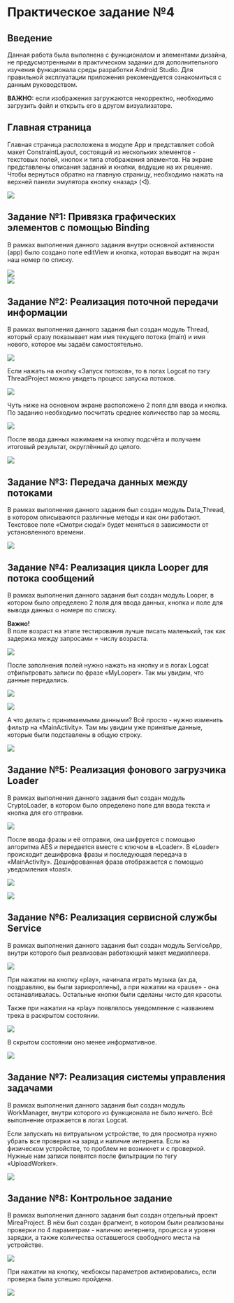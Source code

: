 # Практическое задание №4

## Введение

Данная работа была выполнена с функционалом и элементами дизайна, не предусмотренными в практическом задании для дополнительного изучения функционала среды разработки Android Studio. Для правильной эксплуатации приложения рекомендуется ознакомиться с данным руководством.

**ВАЖНО:** если изображения загружаются некорректно, необходимо загрузить файл и открыть его в другом визуализаторе.

## Главная страница

Главная страница расположена в модуле App и представляет собой макет ConstraintLayout, состоящий из нескольких элементов - текстовых полей, кнопок и типа отображения элементов. На экране представлены описания заданий и кнопки, ведущие на их решение. Чтобы вернуться обратно на главную страницу, необходимо нажать на верхней панели эмулятора кнопку «назад» (◁).

![](./screens/1.png)

## Задание №1: Привязка графических элементов с помощью Binding

В рамках выполнения данного задания внутри основной активности (app) было создано поле editView и кнопка, которая выводит на экран наш номер по списку.

![](./screens/2.png) \
![](./screens/3.png)


## Задание №2: Реализация поточной передачи информации

В рамках выполнения данного задания был создан модуль Thread, который сразу показывает нам имя текущего потока (main) и имя нового, которое мы задаём самостоятельно.

![](./screens/4.png)

Если нажать на кнопку «Запуск потоков», то в логах Logcat по тэгу ThreadProject можно увидеть процесс запуска потоков.

![](./screens/5.png)

Чуть ниже на основном экране расположено 2 поля для ввода и кнопка. По заданию необходимо посчитать среднее количество пар за месяц. 

![](./screens/6.png)

После ввода данных нажимаем на кнопку подсчёта и получаем итоговый результат, округлённый до целого.

![](./screens/7.png)

## Задание №3: Передача данных между потоками

В рамках выполнения данного задания был создан модуль Data_Thread, в котором описываются различные методы и как они работают. Текстовое поле «Смотри сюда!» будет меняться в зависимости от установленного времени.

![](./screens/8.png)

## Задание №4: Реализация цикла Looper для потока сообщений

В рамках выполнения данного задания был создан модуль Looper, в котором было определено 2 поля для ввода данных, кнопка и поле для вывода данных о номере по списку.

**Важно!** \
В поле возраст на этапе тестирования лучше писать маленький, так как задержка между запросами = числу возраста.

![](./screens/9.png)

После заполнения полей нужно нажать на кнопку и в логах Logcat отфильтровать записи по фразе «MyLooper». Так мы увидим, что данные передались. 

![](./screens/10.png)

![](./screens/11.png)

А что делать с принимаемыми данными? Всё просто - нужно изменить фильтр на «MainActivity». Там мы увидим уже принятые данные, которые были подставлены в общую строку.

![](./screens/12.png)

## Задание №5: Реализация фонового загрузчика Loader

В рамках выполнения данного задания был создан модуль CryptoLoader, в котором было определено поле для ввода текста и кнопка для его отправки.

![](./screens/13.png)

После ввода фразы и её отправки, она шифруется с помощью  алгоритма AES и передается вместе с ключом в «Loader». В «Loader» происходит дешифровка фразы и последующая передача в «MainActivity». Дешифрованная фраза отображается с помощью уведомления «toast».

![](./screens/14.png)

![](./screens/15.png)

## Задание №6: Реализация сервисной службы Service

В рамках выполнения данного задания был создан модуль ServiceApp, внутри которого был реализован работающий макет медиаплеера. 

![](./screens/16.png)

При нажатии на кнопку «play», начинала играть музыка (ах да, поздравляю, вы были зарикроллены), а при нажатии на «pause» - она останавливалась. Остальные кнопки были сделаны чисто для красоты.

Также при нажатии на «play» появлялось уведомление с названием трека в раскрытом состоянии.

![](./screens/17.png)

В скрытом состоянии оно менее информативное.

![](./screens/18.png)

## Задание №7: Реализация системы управления задачами

В рамках выполнения данного задания был создан модуль WorkManager, внутри которого из функционала не было ничего. Всё выполнение отражается в логах Logcat. 

Если запускать на витруальном устройстве, то для просмотра нужно убрать все проверки на заряд и наличие интернета. Если на физическом устройстве, то проблем не возникнет и с проверкой. Нужные нам записи появятся после фильтрации по тегу «UploadWorker».

![](./screens/19.png)

## Задание №8: Контрольное задание

В рамках выполнения данного задания был создан отдельный проект MireaProject. В нём был создан фрагмент, в котором были реализованы проверки по 4 параметрам - наличию интернета, процесса и уровня зарядки, а также количества оставшегося свободного места на устройстве.

![](./screens/20.png)

При нажатии на кнопку, чекбоксы параметров активировались, если проверка была успешно пройдена.

![](./screens/21.png)
